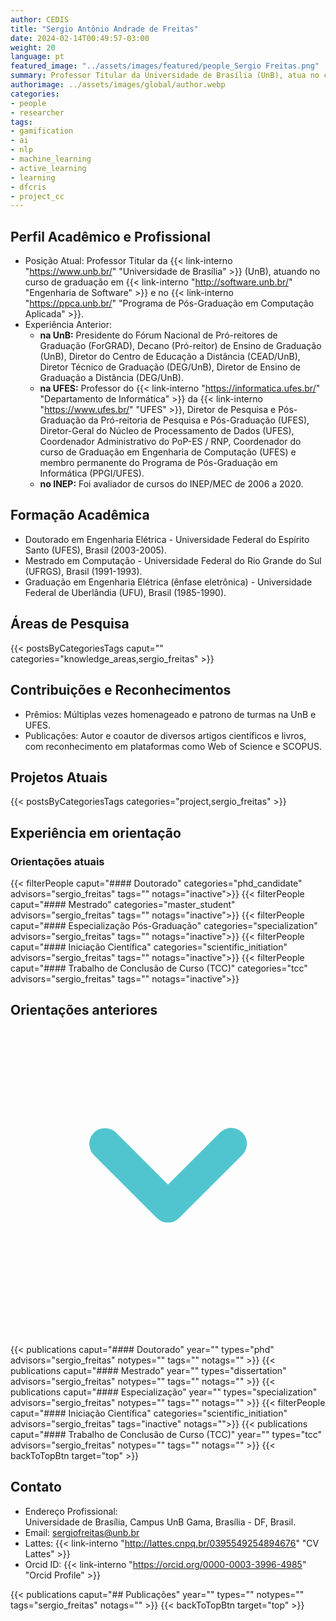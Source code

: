 ```yaml
---
author: CEDIS
title: "Sergio Antônio Andrade de Freitas"
date: 2024-02-14T00:49:57-03:00
weight: 20
language: pt
featured_image: "../assets/images/featured/people_Sergio Freitas.png"
summary: Professor Titular da Universidade de Brasília (UnB), atua no curso de graduação em Engenharia de Software e no Programa de Pós-Graduação em Computação Aplicada.
authorimage: ../assets/images/global/author.webp
categories:
- people
- researcher
tags: 
- gamification
- ai
- nlp
- machine_learning
- active_learning
- learning
- dfcris
- project_cc
---
```

<div id="top"></div>

## Perfil Acadêmico e Profissional

- Posição Atual: Professor Titular da {{< link-interno "https://www.unb.br/" "Universidade de Brasília" >}} (UnB), atuando no curso de graduação em {{< link-interno "http://software.unb.br/" "Engenharia de Software" >}} e no {{< link-interno "https://ppca.unb.br/" "Programa de Pós-Graduação em Computação Aplicada" >}}.
- Experiência Anterior: 
    - **na UnB:** Presidente do Fórum Nacional de Pró-reitores de Graduação (ForGRAD), Decano (Pró-reitor) de Ensino de Graduação (UnB), Diretor do Centro de Educação a Distância (CEAD/UnB), Diretor Técnico de Graduação (DEG/UnB), Diretor de Ensino de Graduação a Distância (DEG/UnB)​​.
    - **na UFES:** Professor do {{< link-interno "https://informatica.ufes.br/" "Departamento de Informática" >}} da {{< link-interno "https://www.ufes.br/" "UFES" >}}, Diretor de Pesquisa e Pós-Graduação da Pró-reitoria de Pesquisa e Pós-Graduação (UFES), Diretor-Geral do Núcleo de Processamento de Dados (UFES), Coordenador Administrativo do PoP-ES / RNP, Coordenador do curso de Graduação em Engenharia de Computação (UFES) e membro permanente do Programa de Pós-Graduação em Informática (PPGI/UFES).
    - **no INEP:** Foi avaliador de cursos do INEP/MEC de 2006 a 2020.
## Formação Acadêmica
- Doutorado em Engenharia Elétrica - Universidade Federal do Espírito Santo (UFES), Brasil (2003-2005).
- Mestrado em Computação - Universidade Federal do Rio Grande do Sul (UFRGS), Brasil (1991-1993).
- Graduação em Engenharia Elétrica (ênfase eletrônica) - Universidade Federal de Uberlândia (UFU), Brasil (1985-1990)​​.

## Áreas de Pesquisa
{{< postsByCategoriesTags caput="" categories="knowledge_areas,sergio_freitas" >}}

## Contribuições e Reconhecimentos
- Prêmios: Múltiplas vezes homenageado e patrono de turmas na UnB e UFES​​.
- Publicações: Autor e coautor de diversos artigos científicos e livros, com reconhecimento em plataformas como Web of Science e SCOPUS​​.

## Projetos Atuais
{{< postsByCategoriesTags categories="project,sergio_freitas" >}}

## Experiência em orientação
### Orientações atuais
{{< filterPeople caput="#### Doutorado" categories="phd_candidate" advisors="sergio_freitas" tags="" notags="inactive">}}
{{< filterPeople caput="#### Mestrado" categories="master_student" advisors="sergio_freitas" tags="" notags="inactive">}}
{{< filterPeople caput="#### Especialização Pós-Graduação" categories="specialization" advisors="sergio_freitas" tags="" notags="inactive">}}
{{< filterPeople caput="#### Iniciação Científica" categories="scientific_initiation" advisors="sergio_freitas" tags="" notags="inactive">}}
{{< filterPeople caput="#### Trabalho de Conclusão de Curso (TCC)" categories="tcc" advisors="sergio_freitas" tags="" notags="inactive">}}
<div id="previous-collaborators" x-data="{ showPrevious: false }">
    <h2 id="former-collaborators-title" @click="showPrevious = !showPrevious" class="text-xl font-bold mb-2 cursor-pointer flex items-center text-primary-900">
      Orientações anteriores
      <svg :class="{'rotate-0': !showPrevious, 'rotate-180': showPrevious}" class="ml-2 h-5 w-5 transform transition-transform duration-200" xmlns="http://www.w3.org/2000/svg" viewBox="0 0 20 20" fill="#51C5CF"><path fill-rule="evenodd" d="M5.293 7.293a1 1 0 011.414 0L10 10.586l3.293-3.293a1 1 0 111.414 1.414l-4 4a1 1 0 01-1.414 0l-4-4a1 1 0 010-1.414z" clip-rule="evenodd" /></svg>
    </h2>
    <div x-show="showPrevious" x-cloak>
    {{< publications caput="#### Doutorado" year="" types="phd" advisors="sergio_freitas" notypes="" tags="" notags="" >}}
    {{< publications caput="#### Mestrado" year="" types="dissertation" advisors="sergio_freitas" notypes="" tags="" notags="" >}}
    {{< publications caput="#### Especialização" year="" types="specialization" advisors="sergio_freitas" notypes="" tags="" notags="" >}}
    {{< filterPeople caput="#### Iniciação Científica" categories="scientific_initiation" advisors="sergio_freitas" tags="inactive" notags="">}}
    {{< publications caput="#### Trabalho de Conclusão de Curso (TCC)" year="" types="tcc" advisors="sergio_freitas" notypes="" tags="" notags="" >}}
    {{< backToTopBtn target="top" >}}
    </div>
  </div>

## Contato
- Endereço Profissional:  
    Universidade de Brasília, Campus UnB Gama, Brasília - DF, Brasil.
- Email: [sergiofreitas@unb.br](mailto:sergiofreitas@unb.br)
- Lattes: {{< link-interno "http://lattes.cnpq.br/0395549254894676" "CV Lattes" >}}
- Orcid ID: {{< link-interno "https://orcid.org/0000-0003-3996-4985" "Orcid Profile​" >}}

{{< publications caput="## Publicações" year="" types="" notypes="" tags="sergio_freitas" notags="" >}}
{{< backToTopBtn target="top" >}}